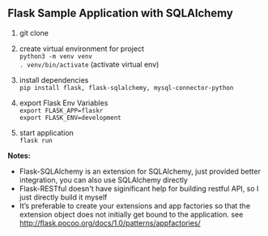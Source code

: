 ## Flask Sample Application with SQLAlchemy 

1. git clone
2. create virtual environment for project <br/>
`python3 -m venv venv` <br/>
`. venv/bin/activate` (activate virtual env) <br/>
    
3. install dependencies <br/>
`pip install flask, flask-sqlalchemy, mysql-connector-python` <br/>
4. export Flask Env Variables <br/>
`export FLASK_APP=flaskr` <br/>
`export FLASK_ENV=development` <br/>
5. start application <br/>
`flask run`

**Notes:**
- Flask-SQLAlchemy is an extension for SQLAlchemy, just provided better integration, you can also use SQLAlchemy directly
- Flask-RESTful doesn't have siginificant help for building restful API, so I just directly build it myself
- It’s preferable to create your extensions and app factories so that the extension object does not initially get bound to the application. see http://flask.pocoo.org/docs/1.0/patterns/appfactories/
